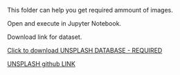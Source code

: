 This folder can help you get required ammount of images.

Open and execute in Jupyter Notebook.

Download link for dataset.

[Click to download UNSPLASH DATABASE - REQUIRED](https://unsplash.com/data/lite/latest)

[UNSPLASH github LINK](https://github.com/unsplash/datasets)
